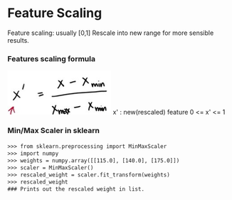 # Feature Scaling
Feature scaling: usually [0,1]
Rescale into new range for more sensible results.

### Features scaling formula
<img src="feature_scaling1.JPG">
x' : new(rescaled) feature
0 <= x' <= 1

### Min/Max Scaler in sklearn
```
>>> from sklearn.preprocessing import MinMaxScaler
>>> import numpy
>>> weights = numpy.array([[115.0], [140.0], [175.0]])
>>> scaler = MinMaxScaler()
>>> rescaled_weight = scaler.fit_transform(weights)
>>> rescaled_weight
### Prints out the rescaled weight in list.
```
